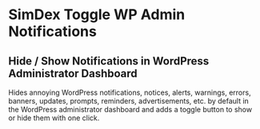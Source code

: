 # SimDex Toggle WP Admin Notifications
## Hide / Show Notifications in WordPress Administrator Dashboard
Hides annoying WordPress notifications, notices, alerts, warnings, errors, banners, updates, prompts, reminders, advertisements, etc. by default in the WordPress administrator dashboard and adds a toggle button to show or hide them with one click.